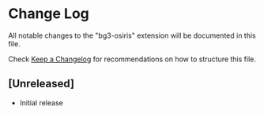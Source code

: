 # Change Log

All notable changes to the "bg3-osiris" extension will be documented in this file.

Check [Keep a Changelog](http://keepachangelog.com/) for recommendations on how to structure this file.

## [Unreleased]

- Initial release